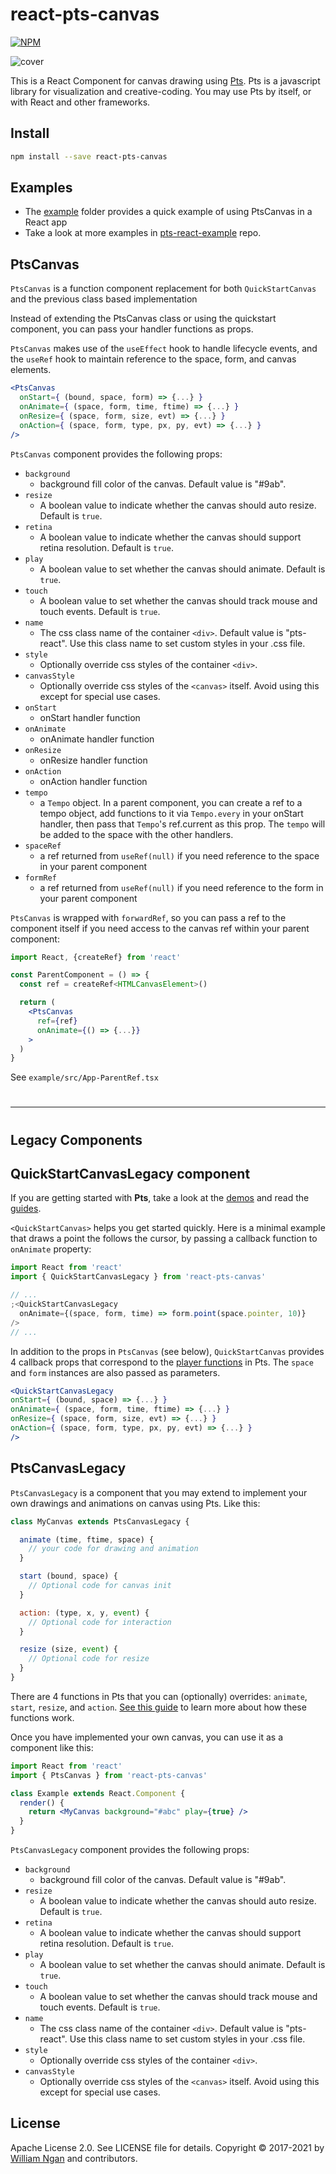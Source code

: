 # react-pts-canvas

[![NPM](https://img.shields.io/npm/v/react-pts-canvas.svg)](https://www.npmjs.com/package/react-pts-canvas)

![cover](./example/cover.png)

This is a React Component for canvas drawing using [Pts](https://ptsjs.org). Pts is a javascript library for visualization and creative-coding. You may use Pts by itself, or with React and other frameworks.

## Install

```bash
npm install --save react-pts-canvas
```

## Examples

- The [example](./example) folder provides a quick example of using PtsCanvas in a React app
- Take a look at more examples in [pts-react-example](https://github.com/williamngan/pts-react-example) repo.

## PtsCanvas

`PtsCanvas` is a function component replacement for both `QuickStartCanvas` and the previous class based implementation

Instead of extending the PtsCanvas class or using the quickstart component, you can pass your handler functions as props.

`PtsCanvas` makes use of the `useEffect` hook to handle lifecycle events, and the `useRef` hook to maintain reference to the space, form, and canvas elements.

```jsx
<PtsCanvas
  onStart={ (bound, space, form) => {...} }
  onAnimate={ (space, form, time, ftime) => {...} }
  onResize={ (space, form, size, evt) => {...} }
  onAction={ (space, form, type, px, py, evt) => {...} }
/>
```

`PtsCanvas` component provides the following props:

- `background`
  - background fill color of the canvas. Default value is "#9ab".
- `resize`
  - A boolean value to indicate whether the canvas should auto resize. Default is `true`.
- `retina`
  - A boolean value to indicate whether the canvas should support retina resolution. Default is `true`.
- `play`
  - A boolean value to set whether the canvas should animate. Default is `true`.
- `touch`
  - A boolean value to set whether the canvas should track mouse and touch events. Default is `true`.
- `name`
  - The css class name of the container `<div>`. Default value is "pts-react". Use this class name to set custom styles in your .css file.
- `style`
  - Optionally override css styles of the container `<div>`.
- `canvasStyle`
  - Optionally override css styles of the `<canvas>` itself. Avoid using this except for special use cases.
- `onStart`
  - onStart handler function
- `onAnimate`
  - onAnimate handler function
- `onResize`
  - onResize handler function
- `onAction`
  - onAction handler function
- `tempo`
  - a `Tempo` object. In a parent component, you can create a ref to a tempo object, add functions to it via `Tempo.every` in your onStart handler, then pass that `Tempo`'s ref.current as this prop. The `tempo` will be added to the space with the other handlers.
- `spaceRef`
  - a ref returned from `useRef(null)` if you need reference to the space in your parent component
- `formRef`
  - a ref returned from `useRef(null)` if you need reference to the form in your parent component

`PtsCanvas` is wrapped with `forwardRef`, so you can pass a ref to the component itself if you need
access to the canvas ref within your parent component:

```jsx
import React, {createRef} from 'react'

const ParentComponent = () => {
  const ref = createRef<HTMLCanvasElement>()

  return (
    <PtsCanvas
      ref={ref}
      onAnimate={() => {...}}
    >
  )
}
```

See `example/src/App-ParentRef.tsx`

#

---

#

## Legacy Components

## QuickStartCanvasLegacy component

If you are getting started with **Pts**, take a look at the [demos](https://ptsjs.org/demo) and read the [guides](https://ptsjs.org/guide).

`<QuickStartCanvas>` helps you get started quickly. Here is a minimal example that draws a point the follows the cursor, by passing a callback function to `onAnimate` property:

```jsx
import React from 'react'
import { QuickStartCanvasLegacy } from 'react-pts-canvas'

// ...
;<QuickStartCanvasLegacy
  onAnimate={(space, form, time) => form.point(space.pointer, 10)}
/>
// ...
```

In addition to the props in `PtsCanvas` (see below), `QuickStartCanvas` provides 4 callback props that correspond to the [player functions](https://ptsjs.org/guide/space-0500) in Pts. The `space` and `form` instances are also passed as parameters.

```jsx
<QuickStartCanvasLegacy
onStart={ (bound, space) => {...} }
onAnimate={ (space, form, time, ftime) => {...} }
onResize={ (space, form, size, evt) => {...} }
onAction={ (space, form, type, px, py, evt) => {...} }
/>
```

## PtsCanvasLegacy

`PtsCanvasLegacy` is a component that you may extend to implement your own drawings and animations on canvas using Pts. Like this:

```jsx
class MyCanvas extends PtsCanvasLegacy {

  animate (time, ftime, space) {
    // your code for drawing and animation
  }

  start (bound, space) {
    // Optional code for canvas init
  }

  action: (type, x, y, event) {
    // Optional code for interaction
  }

  resize (size, event) {
    // Optional code for resize
  }
}
```

There are 4 functions in Pts that you can (optionally) overrides: `animate`, `start`, `resize`, and `action`. [See this guide](https://ptsjs.org/guide/space-0500) to learn more about how these functions work.

Once you have implemented your own canvas, you can use it as a component like this:

```jsx
import React from 'react'
import { PtsCanvas } from 'react-pts-canvas'

class Example extends React.Component {
  render() {
    return <MyCanvas background="#abc" play={true} />
  }
}
```

`PtsCanvasLegacy` component provides the following props:

- `background`
  - background fill color of the canvas. Default value is "#9ab".
- `resize`
  - A boolean value to indicate whether the canvas should auto resize. Default is `true`.
- `retina`
  - A boolean value to indicate whether the canvas should support retina resolution. Default is `true`.
- `play`
  - A boolean value to set whether the canvas should animate. Default is `true`.
- `touch`
  - A boolean value to set whether the canvas should track mouse and touch events. Default is `true`.
- `name`
  - The css class name of the container `<div>`. Default value is "pts-react". Use this class name to set custom styles in your .css file.
- `style`
  - Optionally override css styles of the container `<div>`.
- `canvasStyle`
  - Optionally override css styles of the `<canvas>` itself. Avoid using this except for special use cases.

## License

Apache License 2.0. See LICENSE file for details.
Copyright © 2017-2021 by [William Ngan](https://williamngan.com) and contributors.
